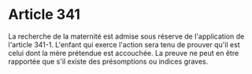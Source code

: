 # Article 341

La recherche de la maternité est admise sous réserve de l'application de l'article 341-1.   L'enfant qui exerce l'action sera tenu de prouver qu'il est celui dont la mère prétendue est accouchée.   La preuve ne peut en être rapportée que s'il existe des présomptions ou indices graves.